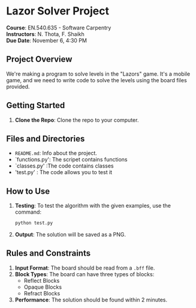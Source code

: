 # Lazor Solver Project

**Course**: EN.540.635 - Software Carpentry  
**Instructors**: N. Thota, F. Shaikh  
**Due Date**: November 6, 4:30 PM  

## Project Overview

We're making a program to solve levels in the "Lazors" game. It's a mobile game, and we need to write code to solve the levels using the board files provided.

## Getting Started

1. **Clone the Repo**: Clone the repo to your computer.

## Files and Directories

- `README.md`: Info about the project.
- `functions.py': The scripet contains functions
- `classes.py' :The code contains classes
- 'test.py' : The code allows you to test it

## How to Use

1. **Testing**: To test the algorithm with the given examples, use the command:
   ```bash
   python test.py
   ```
2. **Output**: The solution will be saved as a PNG.

## Rules and Constraints

1. **Input Format**: The board should be read from a `.bff` file.
2. **Block Types**: The board can have three types of blocks:
   - Reflect Blocks
   - Opaque Blocks
   - Refract Blocks
3. **Performance**: The solution should be found within 2 minutes.



